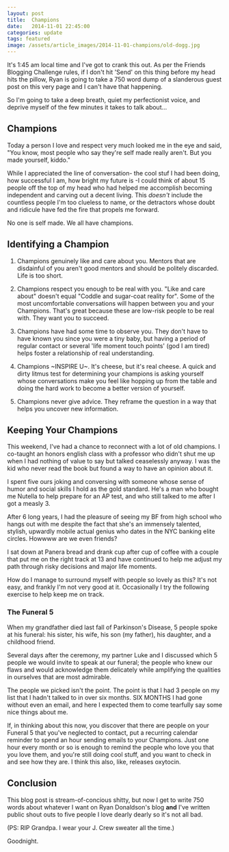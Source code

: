 ```yaml
---
layout: post
title:  Champions
date:   2014-11-01 22:45:00
categories: update
tags: featured
image: /assets/article_images/2014-11-01-champions/old-dogg.jpg
---
```


It's 1:45 am local time and I've got to crank this out. As per the Friends Blogging Challenge rules, if I don't hit 'Send' on this thing before my head hits the pillow, Ryan is going to take a 750 word dump of a slanderous guest post on this very page and I can't have that happening.

So I'm going to take a deep breath, quiet my perfectionist voice, and deprive myself of the few minutes it takes to talk about...

## Champions

Today a person I love and respect very much looked me in the eye and said, "You know, most people who say they're self made really aren't. But you made yourself, kiddo."

While I appreciated the line of conversation- the cool stuf I had been doing, how successful I am, how bright my future is -I could think of about 15 people off the top of my head who had helped me accomplish becoming independent and carving out a decent living. This *doesn't* include the countless people I'm too clueless to name, or the detractors whose doubt and ridicule have fed the fire that propels me forward.

No one is self made. We all have champions.

## Identifying a Champion

1. Champions genuinely like and care about you. Mentors that are disdainful of you aren't good mentors and should be politely discarded. Life is too short.

2. Champions respect you enough to be real with you. "Like and care about" doesn't equal "Coddle and sugar-coat reality for". Some of the most uncomfortable conversations will happen between you and your Champions. That's great because these are low-risk people to be real with. They want you to succeed.

3. Champions have had some time to observe you. They don't have to have known you since you were a tiny baby, but having a period of regular contact or several 'life moment touch points' (god I am tired) helps foster a relationship of real understanding.

4. Champions ~INSPIRE U~. It's cheese, but it's real cheese. A quick and dirty litmus test for determining your champions is asking yourself whose conversations make you feel like hopping up from the table and doing the hard work to become a better version of yourself.

5. Champions never give advice. They reframe the question in a way that helps you uncover new information.

## Keeping Your Champions

This weekend, I've had a chance to reconnect with a lot of old champions. I co-taught an honors english class with a professor who didn't shut me up when I had nothing of value to say but talked ceaselessly anyway. I was the kid who never read the book but found a way to have an opinion about it.

I spent five ours joking and conversing with someone whose sense of humor and social skills I hold as the gold standard. He's a man who bought me Nutella to help prepare for an AP test, and who still talked to me after I got a measly 3.

After 6 long years, I had the pleasure of seeing my BF from high school who hangs out with me despite the fact that she's an immensely talented, stylish, upwardly mobile actual genius who dates in the NYC banking elite circles. Howwww are we even friends?

I sat down at Panera bread and drank cup after cup of coffee with a couple that put me on the right track at 13 and have continued to help me adjust my path through risky decisions and major life moments.

How do I manage to surround myself with people so lovely as this? It's not easy, and frankly I'm not very good at it. Occasionally I try the following exercise to help keep me on track.

### The Funeral 5

When my grandfather died last fall of Parkinson's Disease, 5 people spoke at his funeral: his sister, his wife, his son (my father), his daughter, and a childhood friend.

Several days after the ceremony, my partner Luke and I discussed which 5 people we would invite to speak at our funeral; the people who knew our flaws and would acknowledge them delicately while amplifying the qualities in ourselves that are most admirable.

The people we picked isn't the point. The point is that I had 3 people on my list that I hadn't talked to in over six months. SIX MONTHS I had gone without even an email, and here I expected them to come tearfully say some nice things about me.

If, in thinking about this now, you discover that there are people on your Funeral 5 that you've neglected to contact, put a recurring calendar reminder to spend an hour sending emails to your Champions. Just one hour every month or so is enough to remind the people who love you that you love them, and you're still doing cool stuff, and you want to check in and see how they are. I think this also, like, releases oxytocin. 

## Conclusion

This blog post is stream-of-concious shitty, but now I get to write 750 words about whatever I want on Ryan Donaldson's blog **and** I've written public shout outs to five people I love dearly dearly so it's not all bad.

(PS: RIP Grandpa. I wear your J. Crew sweater all the time.)

Goodnight.

[jekyll]:      http://jekyllrb.com
[jekyll-gh]:   https://github.com/jekyll/jekyll
[jekyll-help]: https://github.com/jekyll/jekyll-help
